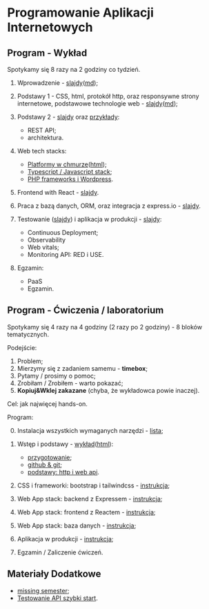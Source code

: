 # Programowanie Aplikacji Internetowych

## Program - Wykład

Spotykamy się 8 razy na 2 godziny co tydzień.

1. Wprowadzenie - [slajdy](01_wprowadzenie/slides.pdf)([md](01_wprowadzenie/slides.md));

2. Podstawy 1 - CSS, html, protokół http, oraz responsywne strony internetowe, podstawowe technologie web - [slajdy](02_podstawy/slides.pdf)([md](02_podstawy/slides.md));

3. Podstawy 2 - [slajdy](03_web_api/slides.pdf) oraz [przykłady](03_web_api/):

   - REST API;
   - architektura.

4. Web tech stacks:

   - [Platformy w chmurze](04_chmura/index.pdf)([html](04_chmura/index.html));
   - [Typescript / Javascript stack](04_js_ts_stack/);
   - [PHP frameworks i Wordpress](04_php_stack/).

5. Frontend with React - [slajdy](05_react/slides.pdf).

6. Praca z bazą danych, ORM, oraz integracja z express.io - [slajdy](06_bazy_danych).

7. Testowanie ([slajdy](07_testowanie/)) i aplikacja w produkcji - [slajdy](07_produkcja/slides.pdf):
   
   - Continuous Deployment;
   - Observability
   - Web vitals;
   - Monitoring API: RED i USE.

8. Egzamin:

   - PaaS
   - Egzamin.

## Program - Ćwiczenia / laboratorium

Spotykamy się 4 razy na 4 godziny (2 razy po 2 godziny) - 8 bloków tematycznych.

Podejście:

1. Problem;
2. Mierzymy się z zadaniem samemu - **timebox**;
3. Pytamy / prosimy o pomoc;
4. Zrobiłam / Zrobiłem - warto pokazać;
5. **Kopiuj&Wklej zakazane** (chyba, że wykładowca powie inaczej).

Cel: jak najwięcej hands-on.

Program:

0. Instalacja wszystkich wymaganych narzędzi - [lista](cwiczenia/README.md);

1. Wstęp i podstawy - [wykład](cwiczenia/00_wstep/index.pdf)([html](cwiczenia/00_wstep/)):

   - [przygotowanie](cwiczenia/README.md);
   - [github & git](cwiczenia/01_basics);
   - [podstawy: http i web api](cwiczenia/01_basics).

2. CSS i frameworki: bootstrap i tailwindcss - [instrukcja](cwiczenia/02_component_frameworks);

3. Web App stack: backend z Expressem - [instrukcja](cwiczenia/03_js_ts_stack);

4. Web App stack: frontend z Reactem - [instrukcja](cwiczenia/04_react_frontend);

5. Web App stack: baza danych - [instrukcja](cwiczenia/05_baza_danych);

6. Aplikacja w produkcji - [instrukcja](cwiczenia/06_produkcja);

7. Egzamin / Zaliczenie ćwiczeń.

## Materiały Dodatkowe

- [missing semester](https://missing.csail.mit.edu/);
- [Testowanie API szybki start](https://github.com/wojciech11/se_http_api_testing_quickstart).
